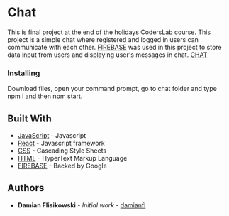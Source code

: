 # Chat

This is final project at the end of the holidays CodersLab course.
This project is a simple chat where registered and logged in users can communicate
with each other. [FIREBASE](https://firebase.google.com/) was used in this project to 
store data input from users and displaying user's messages in chat.
[CHAT](https://chatwebweb.000webhostapp.com/)
### Installing

Download files, open your command prompt, go to chat folder and type npm i 
and then npm start.

## Built With

- [JavaScript](https://developer.mozilla.org/pl/docs/Web/JavaScript) - Javascript
- [React](https://reactjs.org/) - Javascript framework
- [CSS](https://developer.mozilla.org/pl/docs/Web/CSS) - Cascading Style Sheets
- [HTML](https://developer.mozilla.org/pl/docs/Web/HTML) - HyperText Markup Language
- [FIREBASE](https://firebase.google.com/) - Backed by Google

## Authors

- **Damian Flisikowski** - _Initial work_ - [damianfl](https://github.com/damianfl)
